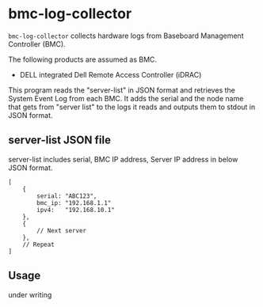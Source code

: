 bmc-log-collector
============================

`bmc-log-collector` collects hardware logs from Baseboard Management Controller (BMC).

The following products are assumed as BMC.
- DELL integrated Dell Remote Access Controller (iDRAC) 

This program reads the "server-list" in JSON format and retrieves the System Event Log from each BMC. It adds the serial and the node name that gets from  "server list" to the logs it reads and outputs them to stdout in JSON format. 


## server-list JSON file

server-list includes serial, BMC IP address, Server IP address in below JSON format.

```
[
    {
	    serial: "ABC123",
        bmc_ip: "192.168.1.1"
    	ipv4:   "192.168.10.1"
    },
    {
        // Next server 
    },
    // Repeat
]
```

## Usage 

under writing
